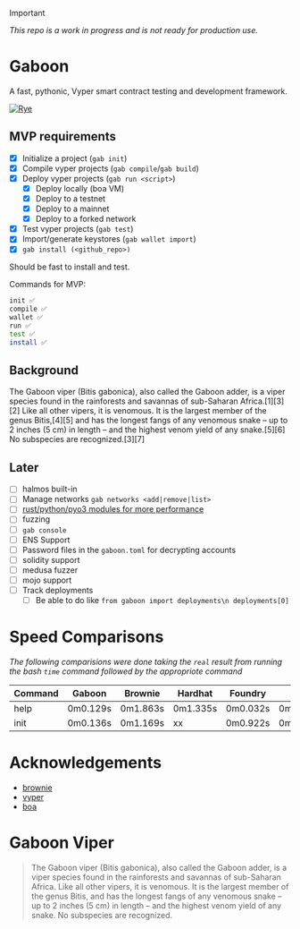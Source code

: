 >[!IMPORTANT]
> *This repo is a work in progress and is not ready for production use.*

# Gaboon

A fast, pythonic, Vyper smart contract testing and development framework.

[![Rye](https://img.shields.io/endpoint?url=https://raw.githubusercontent.com/astral-sh/rye/main/artwork/badge.json)](https://rye.astral.sh)


## MVP requirements

- [x] Initialize a project (`gab init`)
- [x] Compile vyper projects (`gab compile`/`gab build`)
- [x] Deploy vyper projects (`gab run <script>`)
  - [x] Deploy locally (boa VM)
  - [x] Deploy to a testnet
  - [x] Deploy to a mainnet
  - [x] Deploy to a forked network
- [x] Test vyper projects (`gab test`)
- [x] Import/generate keystores (`gab wallet import`)
- [x] `gab install (<github_repo>)`

Should be fast to install and test. 

Commands for MVP:
```bash
init ✅
compile ✅
wallet ✅
run ✅ 
test ✅
install ✅
```

## Background

The Gaboon viper (Bitis gabonica), also called the Gaboon adder, is a viper species found in the rainforests and savannas of sub-Saharan Africa.[1][3][2] Like all other vipers, it is venomous. It is the largest member of the genus Bitis,[4][5] and has the longest fangs of any venomous snake – up to 2 inches (5 cm) in length – and the highest venom yield of any snake.[5][6] No subspecies are recognized.[3][7]


## Later

- [ ] halmos built-in
- [ ] Manage networks `gab networks <add|remove|list>`
- [ ] [rust/python/pyo3 modules for more performance](https://www.maturin.rs/tutorial)
- [ ] fuzzing 
- [ ] `gab console`
- [ ] ENS Support
- [ ] Password files in the `gaboon.toml` for decrypting accounts
- [ ] solidity support
- [ ] medusa fuzzer
- [ ] mojo support
- [ ] Track deployments
  - [ ] Be able to do like `from gaboon import deployments\n deployments[0]`

# Speed Comparisons

*The following comparisions were done taking the `real` result from running the bash `time` command followed by the appropriote command*

| Command | Gaboon   | Brownie  | Hardhat  | Foundry  | Ape      |
| ------- | -------- | -------- | -------- | -------- | -------- |
| help    | 0m0.129s | 0m1.863s | 0m1.335s | 0m0.032s | 0m3.407s |
| init    | 0m0.136s | 0m1.169s | xx       | 0m0.922s | 0m4.937s |


# Acknowledgements 

- [brownie](https://github.com/eth-brownie/brownie)
- [vyper](https://github.com/vyperlang/vyper)
- [boa](https://github.com/vyperlang/titanoboa)

# Gaboon Viper

> The Gaboon viper (Bitis gabonica), also called the Gaboon adder, is a viper species found in the rainforests and savannas of sub-Saharan Africa. Like all other vipers, it is venomous. It is the largest member of the genus Bitis, and has the longest fangs of any venomous snake – up to 2 inches (5 cm) in length – and the highest venom yield of any snake. No subspecies are recognized.
